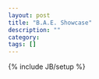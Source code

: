 ```yaml
---
layout: post
title: "B.A.E. Showcase"
description: ""
category: 
tags: []
---
```

{% include JB/setup %}
